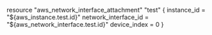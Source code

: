 resource "aws_network_interface_attachment" "test" {
  instance_id          = "${aws_instance.test.id}"
  network_interface_id = "${aws_network_interface.test.id}"
  device_index         = 0
}
